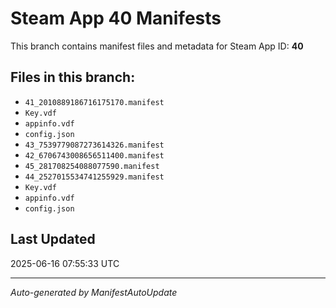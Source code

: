 # Steam App 40 Manifests

This branch contains manifest files and metadata for Steam App ID: **40**

## Files in this branch:
- `41_2010889186716175170.manifest`
- `Key.vdf`
- `appinfo.vdf`
- `config.json`
- `43_7539779087273614326.manifest`
- `42_6706743008656511400.manifest`
- `45_281708254088077590.manifest`
- `44_2527015534741255929.manifest`
- `Key.vdf`
- `appinfo.vdf`
- `config.json`

## Last Updated
2025-06-16 07:55:33 UTC

---
*Auto-generated by ManifestAutoUpdate*
